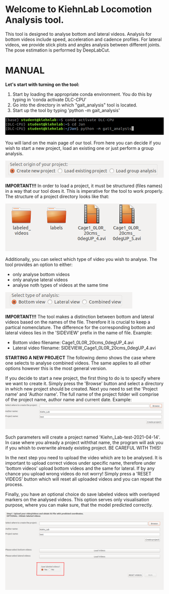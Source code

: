# Welcome to KiehnLab Locomotion Analysis tool.
This tool is designed to analyse bottom and lateral videos. Analysis for bottom videos include speed, acceleration and cadence profiles. For lateral videos, we provide stick plots and angles analysis between different joints. The pose estimation is performed by DeepLabCut.

# MANUAL #

**Let's start with turning on the tool:**
1. Start by loading the appropriate conda environment. You do this by typing in 'conda activate DLC-CPU'
2. Go into the directory in which "gait_analysis" tool is located.
3. Start up the tool by typing 'python -m gait_analysis'

![lotenet](media/start_up.png)

You will land on the main page of our tool. From here you can decide if you wish to start a new project, load an existing one or just perform a group analysis. 

![lotenet](media/project_type.png)

**IMPORTANT!!!**
In order to load a project, it must be structured (files names) in a way that our tool does it. This is imperative for the tool to work properly. The structure of a project directory looks like that: 

![lotenet](media/project_structure.png)

Additionally, you can select which type of video you wish to analyse. The tool provides an option to either:
* only analyse bottom videos
* only analyse lateral videos
* analyse noth types of videos at the same time

![lotenet](media/video_type.png)

**IMPORTANT!!!**
The tool makes a distinction between bottom and lateral videos based on the names of the file. Therefore it is crucial to keep a partical nomenclature. The difference for the corresponding bottom and lateral videos lies in the 'SIDEVIEW' prefix in the name of file.
Example:
* Bottom video filename:           Cage1_0L0R_20cms_0degUP_4.avi
* Lateral video filename: SIDEVIEW_Cage1_0L0R_20cms_0degUP_4.avi


**STARTING A NEW PROJECT**
The following demo shows the case where one selects to analyse combined videos. The same applies to all other options however this is the most general version.

If you decide to start a new project, the first thing to do is to specify where we want to create it. Simply press the 'Browse' button and select a directory in which new project should be created. Next you need to set the 'Project name' and 'Author name'. The full name of the project folder will comprise of the project name, author name and current date. 
Example:
![lotenet](media/make_project.png)

Such parameters will create a project named 'Kiehn_Lab-test-2021-04-14'. In case where you already a project withthat name, the program will ask you if you whish to overwrite already existing project. BE CAREFUL WITH THIS!

In the next step you need to upload the video which are to be analysed. It is important to upload correct videos under specific name, therefore under 'bottom videos' upload bottom videos and the same for lateral. If by any chance you upload wrong videos do not worry! Simply press a 'RESET VIDEOS' button which will reset all uploaded videos and you can repeat the process.

Finally, you have an optional choice do save labeled videos with overlayed markers on the analysed videos. This option serves only visualisation purpose, where you can make sure, that the model predicted correctly. 

![lotenet](media/save_labeled.png)















